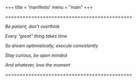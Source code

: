 +++
title = 'manifesto'
menu = "main"
+++

_============================================_

_Be patient, don't overthink_

_Every "great" thing takes time_

_So dream optimistically, execute consistently_

_Stay curious, be open minded_

_And whatever, love the moment_

_============================================_
